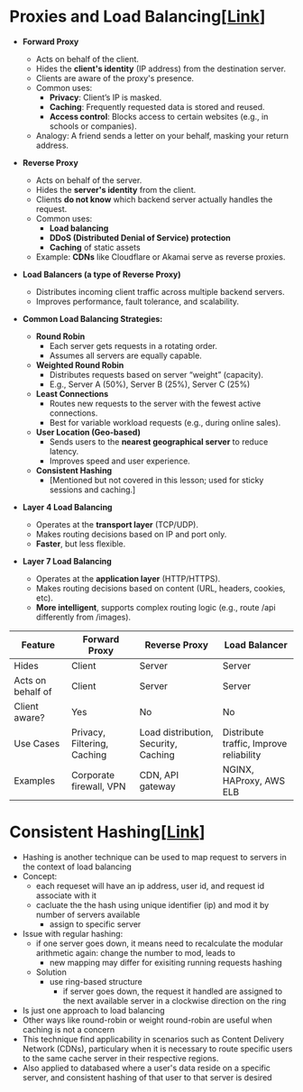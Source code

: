# Proxies and Load Balancing[[Link](https://neetcode.io/courses/system-design-for-beginners/12)]
- __Forward Proxy__
    * Acts on behalf of the client.
    * Hides the **client's identity** (IP address) from the destination server.
    * Clients are aware of the proxy's presence.
    * Common uses:
        * **Privacy**: Client’s IP is masked.
        * **Caching**: Frequently requested data is stored and reused.
        * **Access control**: Blocks access to certain websites (e.g., in schools or companies).
    * Analogy: A friend sends a letter on your behalf, masking your return address.
- __Reverse Proxy__
    * Acts on behalf of the server.
    * Hides the **server's identity** from the client.
    * Clients **do not know** which backend server actually handles the request.
    * Common uses:
        * **Load balancing**
        * **DDoS (Distributed Denial of Service) protection**
        * **Caching** of static assets
    * Example: **CDNs** like Cloudflare or Akamai serve as reverse proxies.
- __Load Balancers (a type of Reverse Proxy)__
    - Distributes incoming client traffic across multiple backend servers.
    - Improves performance, fault tolerance, and scalability.

- __Common Load Balancing Strategies:__
    * **Round Robin**
        * Each server gets requests in a rotating order.
        * Assumes all servers are equally capable.
    * **Weighted Round Robin**
        * Distributes requests based on server “weight” (capacity).
        * E.g., Server A (50%), Server B (25%), Server C (25%)
    * **Least Connections**
        * Routes new requests to the server with the fewest active connections.
        * Best for variable workload requests (e.g., during online sales).
    * **User Location (Geo-based)**
        * Sends users to the **nearest geographical server** to reduce latency.
        * Improves speed and user experience.
    * **Consistent Hashing**
        * \[Mentioned but not covered in this lesson; used for sticky sessions and caching.]

- __Layer 4 Load Balancing__
    * Operates at the **transport layer** (TCP/UDP).
    * Makes routing decisions based on IP and port only.
    * **Faster**, but less flexible.

- __Layer 7 Load Balancing__
    * Operates at the **application layer** (HTTP/HTTPS).
    * Makes routing decisions based on content (URL, headers, cookies, etc).
    * **More intelligent**, supports complex routing logic (e.g., route /api differently from /images).

| Feature           | Forward Proxy               | Reverse Proxy                        | Load Balancer                           |
| ----------------- | --------------------------- | ------------------------------------ | --------------------------------------- |
| Hides             | Client                      | Server                               | Server                                  |
| Acts on behalf of | Client                      | Server                               | Server                                  |
| Client aware?     | Yes                         | No                                   | No                                      |
| Use Cases         | Privacy, Filtering, Caching | Load distribution, Security, Caching | Distribute traffic, Improve reliability |
| Examples          | Corporate firewall, VPN     | CDN, API gateway                     | NGINX, HAProxy, AWS ELB                 |


# Consistent Hashing[[Link](https://neetcode.io/courses/system-design-for-beginners/13)]
- Hashing is another technique can be used to map request to servers in the context of load balancing
- Concept:
    - each requeset will have an ip address, user id, and request id associate with it
    - cacluate the the hash using unique identifier (ip) and mod it by number of servers available
        - assign to specific server
- Issue with regular hashing:
    - if one server goes down, it means need to recalculate the modular arithmetic again: change the number to mod, leads to 
        - new mapping may differ for exisiting running requests hashing
    - Solution
        - use ring-based structure
            - if server goes down, the request it handled are assigned to the next available server in a clockwise direction on the ring
- Is just one approach to load balancing
- Other ways like round-robin or weight round-robin are useful when caching is not a concern
- This technique find applicability in scenarios such as Content Delivery Network (CDNs), particulary when it is necessary to route specific users to the same cache server in their respective regions.
- Also applied to databased where a user's data reside on a specific server, and consistent hashing of that user to that server is desired